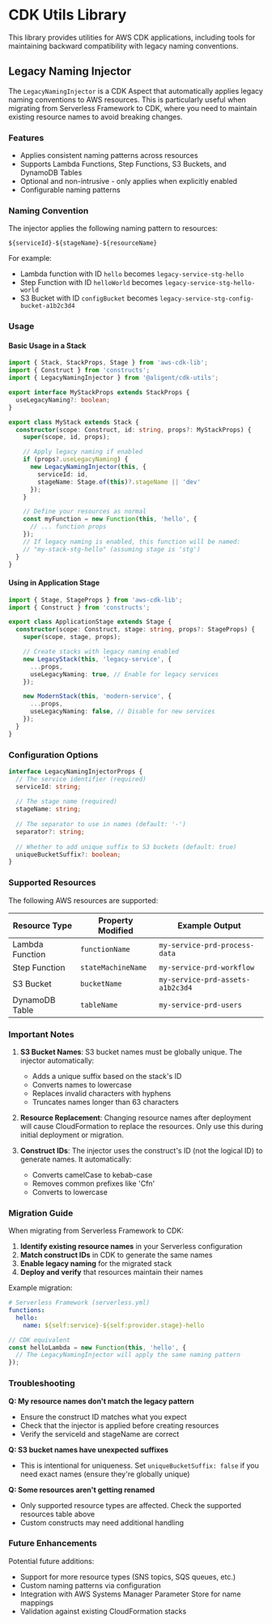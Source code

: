 # CDK Utils Library

This library provides utilities for AWS CDK applications, including tools for maintaining backward compatibility with legacy naming conventions.

## Legacy Naming Injector

The `LegacyNamingInjector` is a CDK Aspect that automatically applies legacy naming conventions to AWS resources. This is particularly useful when migrating from Serverless Framework to CDK, where you need to maintain existing resource names to avoid breaking changes.

### Features

- Applies consistent naming patterns across resources
- Supports Lambda Functions, Step Functions, S3 Buckets, and DynamoDB Tables
- Optional and non-intrusive - only applies when explicitly enabled
- Configurable naming patterns

### Naming Convention

The injector applies the following naming pattern to resources:
```
${serviceId}-${stageName}-${resourceName}
```

For example:
- Lambda function with ID `hello` becomes `legacy-service-stg-hello`
- Step Function with ID `helloWorld` becomes `legacy-service-stg-hello-world`
- S3 Bucket with ID `configBucket` becomes `legacy-service-stg-config-bucket-a1b2c3d4`

### Usage

#### Basic Usage in a Stack

```typescript
import { Stack, StackProps, Stage } from 'aws-cdk-lib';
import { Construct } from 'constructs';
import { LegacyNamingInjector } from '@aligent/cdk-utils';

export interface MyStackProps extends StackProps {
  useLegacyNaming?: boolean;
}

export class MyStack extends Stack {
  constructor(scope: Construct, id: string, props?: MyStackProps) {
    super(scope, id, props);

    // Apply legacy naming if enabled
    if (props?.useLegacyNaming) {
      new LegacyNamingInjector(this, {
        serviceId: id,
        stageName: Stage.of(this)?.stageName || 'dev'
      });
    }

    // Define your resources as normal
    const myFunction = new Function(this, 'hello', {
      // ... function props
    });
    // If legacy naming is enabled, this function will be named:
    // "my-stack-stg-hello" (assuming stage is 'stg')
  }
}
```

#### Using in Application Stage

```typescript
import { Stage, StageProps } from 'aws-cdk-lib';
import { Construct } from 'constructs';

export class ApplicationStage extends Stage {
  constructor(scope: Construct, stage: string, props?: StageProps) {
    super(scope, stage, props);

    // Create stacks with legacy naming enabled
    new LegacyStack(this, 'legacy-service', {
      ...props,
      useLegacyNaming: true, // Enable for legacy services
    });

    new ModernStack(this, 'modern-service', {
      ...props,
      useLegacyNaming: false, // Disable for new services
    });
  }
}
```

### Configuration Options

```typescript
interface LegacyNamingInjectorProps {
  // The service identifier (required)
  serviceId: string;
  
  // The stage name (required)
  stageName: string;
  
  // The separator to use in names (default: '-')
  separator?: string;
  
  // Whether to add unique suffix to S3 buckets (default: true)
  uniqueBucketSuffix?: boolean;
}
```

### Supported Resources

The following AWS resources are supported:

| Resource Type | Property Modified | Example Output |
|--------------|------------------|----------------|
| Lambda Function | `functionName` | `my-service-prd-process-data` |
| Step Function | `stateMachineName` | `my-service-prd-workflow` |
| S3 Bucket | `bucketName` | `my-service-prd-assets-a1b2c3d4` |
| DynamoDB Table | `tableName` | `my-service-prd-users` |

### Important Notes

1. **S3 Bucket Names**: S3 bucket names must be globally unique. The injector automatically:
   - Adds a unique suffix based on the stack's ID
   - Converts names to lowercase
   - Replaces invalid characters with hyphens
   - Truncates names longer than 63 characters

2. **Resource Replacement**: Changing resource names after deployment will cause CloudFormation to replace the resources. Only use this during initial deployment or migration.

3. **Construct IDs**: The injector uses the construct's ID (not the logical ID) to generate names. It automatically:
   - Converts camelCase to kebab-case
   - Removes common prefixes like 'Cfn'
   - Converts to lowercase

### Migration Guide

When migrating from Serverless Framework to CDK:

1. **Identify existing resource names** in your Serverless configuration
2. **Match construct IDs** in CDK to generate the same names
3. **Enable legacy naming** for the migrated stack
4. **Deploy and verify** that resources maintain their names

Example migration:

```yaml
# Serverless Framework (serverless.yml)
functions:
  hello:
    name: ${self:service}-${self:provider.stage}-hello
```

```typescript
// CDK equivalent
const helloLambda = new Function(this, 'hello', {
  // The LegacyNamingInjector will apply the same naming pattern
});
```

### Troubleshooting

**Q: My resource names don't match the legacy pattern**
- Ensure the construct ID matches what you expect
- Check that the injector is applied before creating resources
- Verify the serviceId and stageName are correct

**Q: S3 bucket names have unexpected suffixes**
- This is intentional for uniqueness. Set `uniqueBucketSuffix: false` if you need exact names (ensure they're globally unique)

**Q: Some resources aren't getting renamed**
- Only supported resource types are affected. Check the supported resources table above
- Custom constructs may need additional handling

### Future Enhancements

Potential future additions:
- Support for more resource types (SNS topics, SQS queues, etc.)
- Custom naming patterns via configuration
- Integration with AWS Systems Manager Parameter Store for name mappings
- Validation against existing CloudFormation stacks